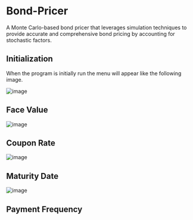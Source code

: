 # Bond-Pricer
A Monte Carlo-based bond pricer that leverages simulation techniques to provide accurate and comprehensive bond pricing by accounting for stochastic factors.

## Initialization

When the program is initially run the menu will appear like the following image.

![image](https://github.com/michaelslice/Bond-Pricer/assets/110714088/90c29ac7-2a9b-4c6c-b79a-a149831441bf)

## Face Value

![image](https://github.com/michaelslice/Bond-Pricer/assets/110714088/92906698-1f9d-424f-8c69-c7e539b7e8c3)

## Coupon Rate

![image](https://github.com/michaelslice/Bond-Pricer/assets/110714088/1eac069f-94f9-4661-9edc-200ac382cc22)

## Maturity Date 

![image](https://github.com/michaelslice/Bond-Pricer/assets/110714088/f2933912-0b50-4a33-b3f0-6cdc9c1eda57)

## Payment Frequency 

